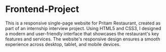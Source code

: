 # Frontend-Project
This is a responsive single-page website for Pritam Restaurant, created as part of an internship interview project. Using HTML5 and CSS3, I designed a modern and user-friendly interface that showcases the restaurant's key features and services. The website's responsive design ensures a smooth experience across desktop, tablet, and mobile devices.
